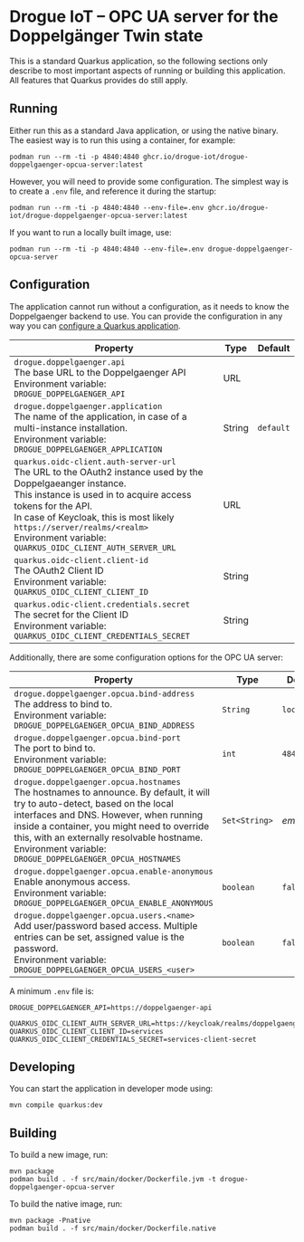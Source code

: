 # Drogue IoT – OPC UA server for the Doppelgänger Twin state

This is a standard Quarkus application, so the following sections only describe to most important aspects of running
or building this application. All features that Quarkus provides do still apply.

## Running

Either run this as a standard Java application, or using the native binary. The easiest way is to run this using a
container, for example:

```shell
podman run --rm -ti -p 4840:4840 ghcr.io/drogue-iot/drogue-doppelgaenger-opcua-server:latest
```

However, you will need to provide some configuration. The simplest way is to create a `.env` file, and reference
it during the startup:

```shell
podman run --rm -ti -p 4840:4840 --env-file=.env ghcr.io/drogue-iot/drogue-doppelgaenger-opcua-server:latest
```

If you want to run a locally built image, use:

```shell
podman run --rm -ti -p 4840:4840 --env-file=.env drogue-doppelgaenger-opcua-server
```

## Configuration

The application cannot run without a configuration, as it needs to know the Doppelgaenger backend to use. You can
provide the configuration in any way you can [configure a Quarkus application](https://quarkus.io/guides/config).

| Property                                                                                                                                                                                                                                                                                                                          | Type     | Default   |
|-----------------------------------------------------------------------------------------------------------------------------------------------------------------------------------------------------------------------------------------------------------------------------------------------------------------------------------|----------|-----------|
| `drogue.doppelgaenger.api` <br/> The base URL to the Doppelgaenger API<br/>Environment variable: `DROGUE_DOPPELGAENGER_API`                                                                                                                                                                                                       | URL      |           |
| `drogue.doppelgaenger.application` <br/> The name of the application, in case of a multi-instance installation.<br/>Environment variable: `DROGUE_DOPPELGAENGER_APPLICATION`                                                                                                                                                      | String   | `default` |
| `quarkus.oidc-client.auth-server-url` <br/> The URL to the OAuth2 instance used by the Doppelgaeanger instance.<br/>This instance is used in to acquire access tokens for the API.<br/>In case of Keycloak, this is most likely `https://server/realms/<realm>` <br/> Environment variable: `QUARKUS_OIDC_CLIENT_AUTH_SERVER_URL` | URL      |           |
| `quarkus.oidc-client.client-id` <br/> The OAuth2 Client ID<br/>Environment variable: `QUARKUS_OIDC_CLIENT_CLIENT_ID`                                                                                                                                                                                                              | String   |           |
| `quarkus.odic-client.credentials.secret` <br/> The secret for the Client ID<br/>Environment variable: `QUARKUS_OIDC_CLIENT_CREDENTIALS_SECRET`                                                                                                                                                                                    | String   |           |

Additionally, there are some configuration options for the OPC UA server:

| Property                                                                                                                                                                                                                                                                                                                                     | Type          | Default     |
|----------------------------------------------------------------------------------------------------------------------------------------------------------------------------------------------------------------------------------------------------------------------------------------------------------------------------------------------|---------------|-------------|
| `drogue.doppelgaenger.opcua.bind-address` <br/> The address to bind to. <br/> Environment variable: `DROGUE_DOPPELGAENGER_OPCUA_BIND_ADDRESS`                                                                                                                                                                                                | `String`      | `localhost` |
| `drogue.doppelgaenger.opcua.bind-port` <br/> The port to bind to. <br/> Environment variable: `DROGUE_DOPPELGAENGER_OPCUA_BIND_PORT`                                                                                                                                                                                                         | `int`         | `4840`      |
| `drogue.doppelgaenger.opcua.hostnames` <br/> The hostnames to announce. By default, it will try to auto-detect, based on the local interfaces and DNS. However, when running inside a container, you might need to override this, with an externally resolvable hostname. <br/> Environment variable: `DROGUE_DOPPELGAENGER_OPCUA_HOSTNAMES` | `Set<String>` | *empty*     |
| `drogue.doppelgaenger.opcua.enable-anonymous` <br/> Enable anonymous access. <br/> Environment variable: `DROGUE_DOPPELGAENGER_OPCUA_ENABLE_ANONYMOUS`                                                                                                                                                                                       | `boolean`     | `false`     |
| `drogue.doppelgaenger.opcua.users.<name>` <br/> Add user/password based access. Multiple entries can be set, assigned value is the password.<br/> Environment variable: `DROGUE_DOPPELGAENGER_OPCUA_USERS_<user>`                                                                                                                            | `boolean`     | `false`     |

A minimum `.env` file is:

```shell
DROGUE_DOPPELGAENGER_API=https://doppelgaenger-api

QUARKUS_OIDC_CLIENT_AUTH_SERVER_URL=https://keycloak/realms/doppelgaenger
QUARKUS_OIDC_CLIENT_CLIENT_ID=services
QUARKUS_OIDC_CLIENT_CREDENTIALS_SECRET=services-client-secret
```

## Developing

You can start the application in developer mode using:

```shell
mvn compile quarkus:dev
```

## Building

To build a new image, run:

```shell
mvn package
podman build . -f src/main/docker/Dockerfile.jvm -t drogue-doppelgaenger-opcua-server
```

To build the native image, run:

```shell
mvn package -Pnative
podman build . -f src/main/docker/Dockerfile.native
```
